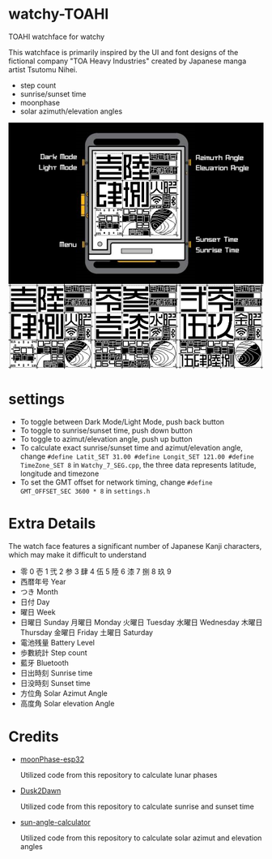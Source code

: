 # watchy-TOAHI

TOAHI watchface for watchy

This watchface is primarily inspired by the UI and font designs of the fictional company "TOA Heavy Industries" created by Japanese manga artist Tsutomu Nihei.

* step count
* sunrise/sunset time
* moonphase
* solar azimuth/elevation angles

![picture](/assets/pic.png)

# settings

* To toggle between Dark Mode/Light Mode, push back button
* To toggle to sunrise/sunset time, push down button
* To toggle to azimut/elevation angle, push up button
* To calculate exact sunrise/sunset time and azimut/elevation angle, change `#define Latit_SET 31.00 #define Longit_SET 121.00 #define TimeZone_SET 8` in `Watchy_7_SEG.cpp`, the three data represents latitude, longitude and timezone
* To set the GMT offset for network timing, change `#define GMT_OFFSET_SEC 3600 * 8` in `settings.h`

# Extra Details

The watch face features a significant number of Japanese Kanji characters, which may make it difficult to understand

* 零 0 壱 1 弐 2 参 3 肆 4 伍 5 陸 6 漆 7 捌 8 玖 9
* 西暦年号 Year
* つき Month
* 日付 Day
* 曜日 Week
* 日曜日 Sunday 月曜日 Monday 火曜日 Tuesday 水曜日 Wednesday 木曜日 Thursday 金曜日 Friday 土曜日 Saturday 
* 電池残量 Battery Level
* 歩數統計 Step count
* 藍牙 Bluetooth
* 日出時刻 Sunrise time
* 日没時刻 Sunset time
* 方位角 Solar Azimut Angle
* 高度角 Solar elevation Angle

# Credits

* [moonPhase-esp32](https://github.com/CelliesProjects/moonPhase-esp32) 

  Utilized code from this repository to calculate lunar phases

* [Dusk2Dawn](https://github.com/dmkishi/Dusk2Dawn)

  Utilized code from this repository to calculate sunrise and sunset time

* [sun-angle-calculator](https://github.com/sandervanthul/sun-angle-calculator)

  Utilized code from this repository to calculate solar azimut and elevation angles